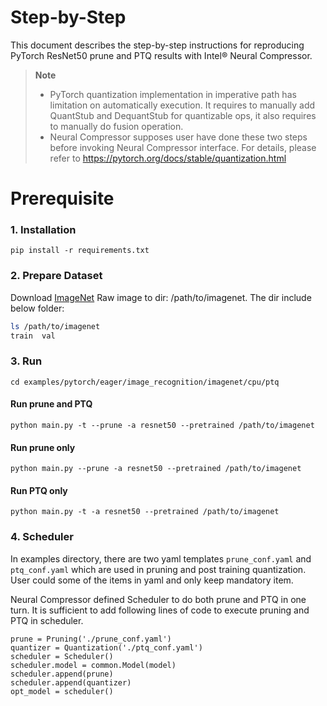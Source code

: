 Step-by-Step
============

This document describes the step-by-step instructions for reproducing PyTorch ResNet50 prune and PTQ results with Intel® Neural Compressor.

> **Note**
>
> * PyTorch quantization implementation in imperative path has limitation on automatically execution. It requires to manually add QuantStub and DequantStub for quantizable ops, it also requires to manually do fusion operation.
> * Neural Compressor supposes user have done these two steps before invoking Neural Compressor interface.
>   For details, please refer to https://pytorch.org/docs/stable/quantization.html

# Prerequisite

### 1. Installation

```shell
pip install -r requirements.txt
```

### 2. Prepare Dataset

Download [ImageNet](http://www.image-net.org/) Raw image to dir: /path/to/imagenet.  The dir include below folder:

```bash
ls /path/to/imagenet
train  val
```

### 3. Run


```shell
cd examples/pytorch/eager/image_recognition/imagenet/cpu/ptq
```

#### Run prune and PTQ
```
python main.py -t --prune -a resnet50 --pretrained /path/to/imagenet

```

#### Run prune only
```
python main.py --prune -a resnet50 --pretrained /path/to/imagenet

```

#### Run PTQ only
```
python main.py -t -a resnet50 --pretrained /path/to/imagenet

```

### 4. Scheduler

In examples directory, there are two yaml templates `prune_conf.yaml` and `ptq_conf.yaml` which are used in pruning and post training quantization. User could some of the items in yaml and only keep mandatory item.

Neural Compressor defined Scheduler to do both prune and PTQ in one turn. It is sufficient to add following lines of code to execute pruning and PTQ in scheduler.
```
prune = Pruning('./prune_conf.yaml')
quantizer = Quantization('./ptq_conf.yaml')
scheduler = Scheduler()
scheduler.model = common.Model(model)
scheduler.append(prune)
scheduler.append(quantizer)
opt_model = scheduler()
```


